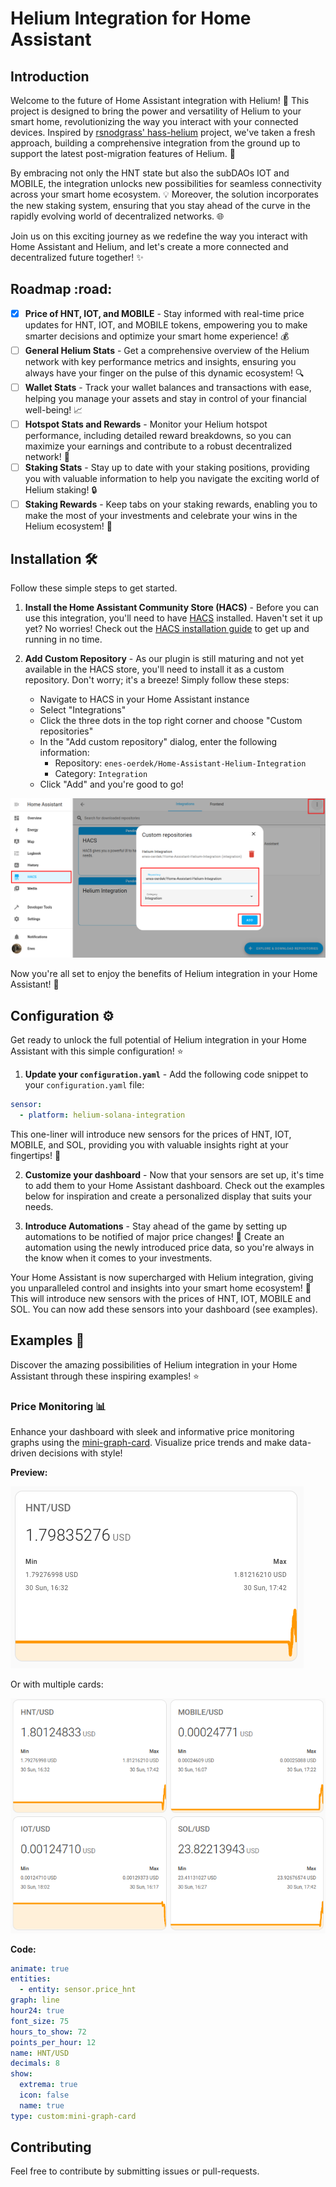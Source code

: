 # Helium Integration for Home Assistant

## Introduction

Welcome to the future of Home Assistant integration with Helium! :tada: This project is designed to bring the power and versatility of Helium to your smart home, revolutionizing the way you interact with your connected devices. Inspired by [rsnodgrass' hass-helium](https://github.com/rsnodgrass/hass-helium) project, we've taken a fresh approach, building a comprehensive integration from the ground up to support the latest post-migration features of Helium. :rocket:

By embracing not only the HNT state but also the subDAOs IOT and MOBILE, the integration unlocks new possibilities for seamless connectivity across your smart home ecosystem. :bulb: Moreover, the solution incorporates the new staking system, ensuring that you stay ahead of the curve in the rapidly evolving world of decentralized networks. :globe_with_meridians:

Join us on this exciting journey as we redefine the way you interact with Home Assistant and Helium, and let's create a more connected and decentralized future together! :sparkles:

## Roadmap :road: 

- [x] **Price of HNT, IOT, and MOBILE** - Stay informed with real-time price updates for HNT, IOT, and MOBILE tokens, empowering you to make smarter decisions and optimize your smart home experience! :moneybag:
- [ ] **General Helium Stats** - Get a comprehensive overview of the Helium network with key performance metrics and insights, ensuring you always have your finger on the pulse of this dynamic ecosystem! :mag:
- [ ] **Wallet Stats** - Track your wallet balances and transactions with ease, helping you manage your assets and stay in control of your financial well-being! :chart_with_upwards_trend:
- [ ] **Hotspot Stats and Rewards** - Monitor your Helium hotspot performance, including detailed reward breakdowns, so you can maximize your earnings and contribute to a robust decentralized network! :satellite:
- [ ] **Staking Stats** - Stay up to date with your staking positions, providing you with valuable information to help you navigate the exciting world of Helium staking! :lock:
- [ ] **Staking Rewards** - Keep tabs on your staking rewards, enabling you to make the most of your investments and celebrate your wins in the Helium ecosystem! :tada:

## Installation :hammer_and_wrench:

Follow these simple steps to get started.

1. **Install the Home Assistant Community Store (HACS)** - Before you can use this integration, you'll need to have [HACS](https://github.com/hacs/integration) installed. Haven't set it up yet? No worries! Check out the [HACS installation guide](https://hacs.xyz/docs/installation/installation) to get up and running in no time.

2. **Add Custom Repository** - As our plugin is still maturing and not yet available in the HACS store, you'll need to install it as a custom repository. Don't worry; it's a breeze! Simply follow these steps:

    - Navigate to HACS in your Home Assistant instance
    - Select "Integrations"
    - Click the three dots in the top right corner and choose "Custom repositories"
    - In the "Add custom repository" dialog, enter the following information:
        - Repository: `enes-oerdek/Home-Assistant-Helium-Integration`
        - Category: `Integration`
    - Click "Add" and you're good to go!

![Install Custom Repository](./images/install-custom-repository.png)

Now you're all set to enjoy the benefits of Helium integration in your Home Assistant! :tada:


## Configuration :gear:

Get ready to unlock the full potential of Helium integration in your Home Assistant with this simple configuration! :star:

1. **Update your `configuration.yaml`** - Add the following code snippet to your `configuration.yaml` file:

```yaml
sensor:
  - platform: helium-solana-integration
```

This one-liner will introduce new sensors for the prices of HNT, IOT, MOBILE, and SOL, providing you with valuable insights right at your fingertips! :gem:

2. **Customize your dashboard** - Now that your sensors are set up, it's time to add them to your Home Assistant dashboard. Check out the examples below for inspiration and create a personalized display that suits your needs.

3. **Introduce Automations** - Stay ahead of the game by setting up automations to be notified of major price changes! :mega: Create an automation using the newly introduced price data, so you're always in the know when it comes to your investments.

Your Home Assistant is now supercharged with Helium integration, giving you unparalleled control and insights into your smart home ecosystem! :tada:
This will introduce new sensors with the prices of HNT, IOT, MOBILE and SOL. You can now add these sensors into your dashboard (see examples).

## Examples :rainbow:

Discover the amazing possibilities of Helium integration in your Home Assistant through these inspiring examples! :star:

### Price Monitoring :bar_chart:

Enhance your dashboard with sleek and informative price monitoring graphs using the [mini-graph-card](https://github.com/kalkih/mini-graph-card). Visualize price trends and make data-driven decisions with style!

**Preview:**

![Preview Price Monitor](./images/helium-price-monitor.png)

Or with multiple cards:

![Preview Price Monitor Multiple](./images/helium-price-monitor-multiple.png)

**Code:**

```yaml
animate: true
entities:
  - entity: sensor.price_hnt
graph: line
hour24: true
font_size: 75
hours_to_show: 72
points_per_hour: 12
name: HNT/USD
decimals: 8
show:
  extrema: true
  icon: false
  name: true
type: custom:mini-graph-card
```

## Contributing

Feel free to contribute by submitting issues or pull-requests.